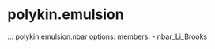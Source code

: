 # polykin.emulsion

::: polykin.emulsion.nbar
    options:
        members:
            - nbar_Li_Brooks
